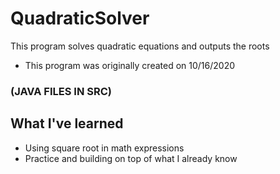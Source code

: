 # QuadraticSolver
This program solves quadratic equations and outputs the roots
* This program was originally created on 10/16/2020

### (JAVA FILES IN SRC)

## What I've learned
* Using square root in math expressions
* Practice and building on top of what I already know
